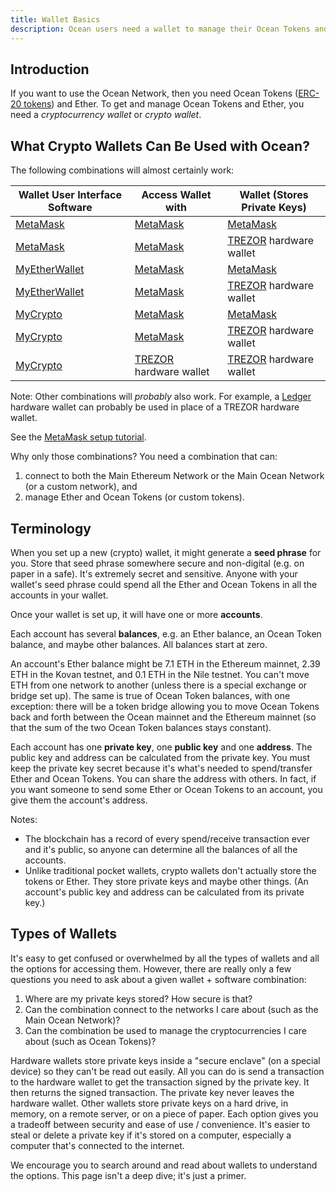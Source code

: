 ```yaml
---
title: Wallet Basics
description: Ocean users need a wallet to manage their Ocean Tokens and Ether. This page explains the basics of wallets.
---
```


## Introduction

If you want to use the Ocean Network, then you need Ocean Tokens ([ERC-20 tokens](https://en.wikipedia.org/wiki/ERC-20)) and Ether. To get and manage Ocean Tokens and Ether, you need a _cryptocurrency wallet_ or _crypto wallet_.

## What Crypto Wallets Can Be Used with Ocean?

The following combinations will almost certainly work:

Wallet User Interface Software | Access Wallet with           | Wallet (Stores Private Keys)
-------------------------------|------------------------------|-----------------------------
[MetaMask][1]                  | [MetaMask][1]                | [MetaMask][1]
[MetaMask][1]                  | [MetaMask][1]                | [TREZOR][2] hardware wallet
[MyEtherWallet][4]             | [MetaMask][1]                | [MetaMask][1]
[MyEtherWallet][4]             | [MetaMask][1]                | [TREZOR][2] hardware wallet
[MyCrypto][5]                  | [MetaMask][1]                | [MetaMask][1]
[MyCrypto][5]                  | [MetaMask][1]                | [TREZOR][2] hardware wallet
[MyCrypto][5]                  | [TREZOR][2] hardware wallet  | [TREZOR][2] hardware wallet

Note: Other combinations will _probably_ also work. For example, a [Ledger][3] hardware wallet can probably be used in place of a TREZOR hardware wallet.

See the [MetaMask setup tutorial](/tutorials/metamask-setup/).

Why only those combinations? You need a combination that can:

1. connect to both the Main Ethereum Network or the Main Ocean Network (or a custom network), and
1. manage Ether and Ocean Tokens (or custom tokens).

## Terminology

When you set up a new (crypto) wallet, it might generate a **seed phrase** for you. Store that seed phrase somewhere secure and non-digital (e.g. on paper in a safe). It's extremely secret and sensitive. Anyone with your wallet's seed phrase could spend all the Ether and Ocean Tokens in all the accounts in your wallet.

Once your wallet is set up, it will have one or more **accounts**.

Each account has several **balances**, e.g. an Ether balance, an Ocean Token balance, and maybe other balances. All balances start at zero.

An account's Ether balance might be 7.1 ETH in the Ethereum mainnet, 2.39 ETH in the Kovan testnet, and 0.1 ETH in the Nile testnet. You can't move ETH from one network to another (unless there is a special exchange or bridge set up). The same is true of Ocean Token balances, with one exception: there will be a token bridge allowing you to move Ocean Tokens back and forth between the Ocean mainnet and the Ethereum mainnet (so that the sum of the two Ocean Token balances stays constant).

Each account has one **private key**, one **public key** and one **address**. The public key and address can be calculated from the private key. You must keep the private key secret because it's what's needed to spend/transfer Ether and Ocean Tokens. You can share the address with others. In fact, if you want someone to send some Ether or Ocean Tokens to an account, you give them the account's address.

Notes:

- The blockchain has a record of every spend/receive transaction ever and it's public, so anyone can determine all the balances of all the accounts.
- Unlike traditional pocket wallets, crypto wallets don't actually store the tokens or Ether. They store private keys and maybe other things. (An account's public key and address can be calculated from its private key.)

## Types of Wallets

It's easy to get confused or overwhelmed by all the types of wallets and all the options for accessing them. However, there are really only a few questions you need to ask about a given wallet + software combination:

1. Where are my private keys stored? How secure is that?
1. Can the combination connect to the networks I care about (such as the Main Ocean Network)?
1. Can the combination be used to manage the cryptocurrencies I care about (such as Ocean Tokens)?

Hardware wallets store private keys inside a "secure enclave" (on a special device) so they can't be read out easily. All you can do is send a transaction to the hardware wallet to get the transaction signed by the private key. It then returns the signed transaction. The private key never leaves the hardware wallet.
Other wallets store private keys on a hard drive, in memory, on a remote server, or on a piece of paper.
Each option gives you a tradeoff between security and ease of use / convenience. It's easier to steal or delete a private key if it's stored on a computer, especially a computer that's connected to the internet.

We encourage you to search around and read about wallets to understand the options. This page isn't a deep dive; it's just a primer.

[1]: https://metamask.io/
[2]: https://trezor.io/
[3]: https://www.ledger.com/
[4]: https://www.myetherwallet.com/
[5]: https://www.mycrypto.com/
